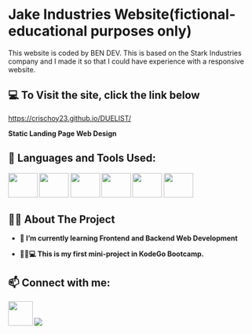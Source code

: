 # Jake Industries Website(fictional-educational purposes only)
This website is coded by BEN DEV. This is based on the Stark Industries company and I made it so that I could have experience with a responsive website.

## 💻 To Visit the site, click the link below

 https://crischoy23.github.io/DUELIST/

<b>Static Landing Page Web Design


## 🚀 Languages and Tools Used:

<p align="left"> 
    <a> <img src="https://img.icons8.com/color/48/000000/javascript.png" height="50px" width="60px"/> </a> 
    <a> <img src="https://img.icons8.com/color/48/000000/html-5.png" height="50px" width="60px"/> </a> 
    <a> <img src="https://img.icons8.com/color/48/000000/css3.png" height="50px" width="60px"/> </a>
    <a> <img src="https://img.icons8.com/color/48/000000/git.png" height="50px" width="60px"/> </a> 
    <a> <img src="https://cdn.iconscout.com/icon/free/png-512/figma-682083.png"  height="50px" width="60px"/> </a> 
        <a> <img src="https://upload.wikimedia.org/wikipedia/commons/thumb/9/9a/Visual_Studio_Code_1.35_icon.svg/2048px-Visual_Studio_Code_1.35_icon.svg.png"  height="50px" width="60px"/> </a> 
    
    
</p>

## 👨‍💻 About The Project

- 🌱 I’m currently learning **Frontend and Backend Web Development**

- 🤵‍♂️💻 This is my first mini-project in KodeGo Bootcamp.


## 📫 Connect with me:
<p align="left">
<a href = "https://www.facebook.com/customjake"><img src="https://img.icons8.com/?size=512&id=uLWV5A9vXIPu&format=png" height="50px" width="50px"/></a>
<a href = "https://github.com/jakebartolay/"><img src="https://img.icons8.com/fluent/48/000000/github.png"/></a>
</p>
